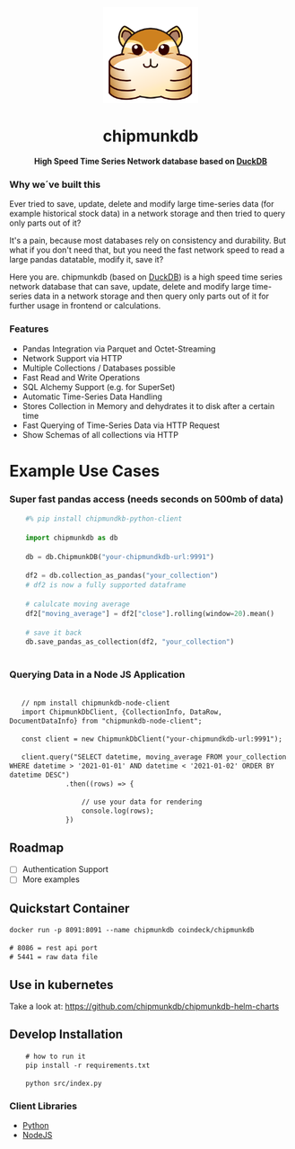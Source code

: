 <center><img width=170 src="assets/logo.png" /></center>
<center><h1> chipmunkdb</h1></center>
<center><b> High Speed Time Series Network database based on <a href="https://github.com/duckdb/duckdb">DuckDB</a></b></center>

### Why we´ve built this

Ever tried to save, update, delete and modify large time-series data (for example historical stock data) in a network storage and then tried to query only parts out of it? 

It's a pain, because most databases rely on consistency and durability. But what if you don't need that, but you need the fast network speed to read a large pandas datatable, modify it, save it? 

Here you are. chipmunkdb (based on <a href="https://github.com/duckdb/duckdb">DuckDB</a>) is a high speed time series network database that can save, update, delete and modify large time-series data in a network storage and then query only parts out of it for further usage in frontend or calculations.

### Features

- Pandas Integration via Parquet and Octet-Streaming
- Network Support via HTTP
- Multiple Collections / Databases possible
- Fast Read and Write Operations
- SQL Alchemy Support (e.g. for SuperSet)
- Automatic Time-Series Data Handling
- Stores Collection in Memory and dehydrates it to disk after a certain time
- Fast Querying of Time-Series Data via HTTP Request
- Show Schemas of all collections via HTTP

# Example Use Cases

### Super fast pandas access (needs seconds on 500mb of data)
```python
    #% pip install chipmundkb-python-client
    
    import chipmunkdb as db
    
    db = db.ChipmunkDB("your-chipmundkdb-url:9991")
    
    df2 = db.collection_as_pandas("your_collection")
    # df2 is now a fully supported dataframe

    # calulcate moving average
    df2["moving_average"] = df2["close"].rolling(window=20).mean()
    
    # save it back
    db.save_pandas_as_collection(df2, "your_collection")
    
```

### Querying Data in a Node JS Application
```node

   // npm install chipmunkdb-node-client
   import ChipmunkDbClient, {CollectionInfo, DataRow, DocumentDataInfo} from "chipmunkdb-node-client";
   
   const client = new ChipmunkDbClient("your-chipmundkdb-url:9991");
    
   client.query("SELECT datetime, moving_average FROM your_collection WHERE datetime > '2021-01-01' AND datetime < '2021-01-02' ORDER BY datetime DESC")
              .then((rows) => { 
              
                  // use your data for rendering
                  console.log(rows);
              })
```

## Roadmap

- [ ] Authentication Support
- [ ] More examples

## Quickstart Container

```docker
docker run -p 8091:8091 --name chipmunkdb coindeck/chipmunkdb

# 8086 = rest api port
# 5441 = raw data file

```

## Use in kubernetes

Take a look at: https://github.com/chipmunkdb/chipmunkdb-helm-charts

## Develop Installation
```shell
    # how to run it 
    pip install -r requirements.txt
    
    python src/index.py
```


### Client Libraries

- [Python](https://github.com/chipmunkdb/chipmunkdb-python-client)
- [NodeJS](https://www.npmjs.com/package/chipmunkdb-node-client)



